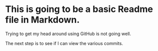 # This is going to be a basic Readme file in Markdown.

Trying to get my head around using GitHub is not going well.

The next step is to see if I can view the various commits.
